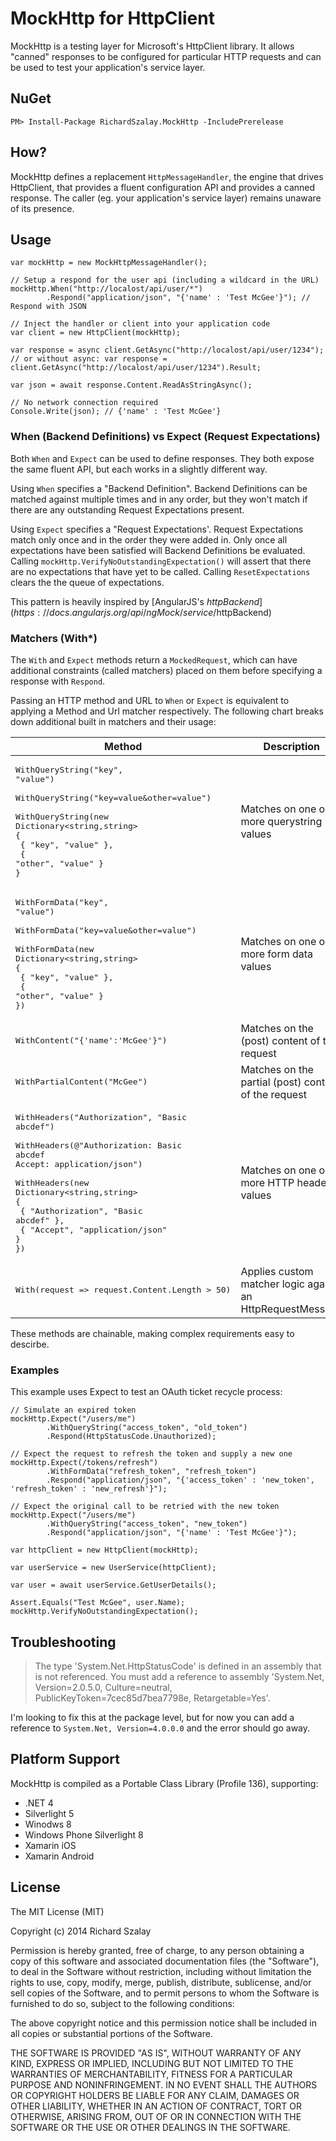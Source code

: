 MockHttp for HttpClient
=====================

MockHttp is a testing layer for Microsoft's HttpClient library. It allows "canned" responses to be configured for particular HTTP requests and can be used to test your application's service layer.

## NuGet

    PM> Install-Package RichardSzalay.MockHttp -IncludePrerelease

## How?

MockHttp defines a replacement `HttpMessageHandler`, the engine that drives HttpClient, that provides a fluent configuration API and provides a canned response. The caller (eg. your application's service layer) remains unaware of its presence.

## Usage

    var mockHttp = new MockHttpMessageHandler();
	
    // Setup a respond for the user api (including a wildcard in the URL)
  	mockHttp.When("http://localost/api/user/*")
  			.Respond("application/json", "{'name' : 'Test McGee'}"); // Respond with JSON
  	
  	// Inject the handler or client into your application code
  	var client = new HttpClient(mockHttp);
  	
  	var response = async client.GetAsync("http://localost/api/user/1234");
  	// or without async: var response = client.GetAsync("http://localost/api/user/1234").Result;
  	
  	var json = await response.Content.ReadAsStringAsync();
  	
  	// No network connection required
  	Console.Write(json); // {'name' : 'Test McGee'}

### When (Backend Definitions) vs Expect (Request Expectations)

Both `When` and `Expect` can be used to define responses. They both expose the same fluent API, but each works in a slightly different way.

Using `When` specifies a "Backend Definition". Backend Definitions can be matched against multiple times and in any order, but they won't match if there are any outstanding Request Expectations present.

Using `Expect` specifies a "Request Expectations'. Request Expectations match only once and in the order they were added in. Only once all expectations have been satisfied will Backend Definitions be evaluated. Calling `mockHttp.VerifyNoOutstandingExpectation()` will assert that there are no expectations that have yet to be called. Calling `ResetExpectations` clears the the queue of expectations.

This pattern is heavily inspired by [AngularJS's $httpBackend](https://docs.angularjs.org/api/ngMock/service/$httpBackend)

### Matchers (With*)

The `With` and `Expect` methods return a `MockedRequest`, which can have additional constraints (called matchers) placed on them before specifying a response with `Respond`.

Passing an HTTP method and URL to `When` or `Expect` is equivalent to applying a Method and Url matcher respectively. The following chart breaks down additional built in matchers and their usage:

| Method | Description |
| ------ | ----------- |
| <pre>WithQueryString("key", "value")<br /><br />WithQueryString("key=value&other=value")<br /><br />WithQueryString(new Dictionary&lt;string,string><br />{<br />  { "key", "value" },<br />  { "other", "value" }<br />}<br /></pre> | Matches on one or more querystring values |
| <pre>WithFormData("key", "value")<br /><br />WithFormData("key=value&other=value")<br /><br />WithFormData(new Dictionary&lt;string,string><br />{<br />  { "key", "value" },<br />  { "other", "value" }<br />})<br /></pre> | Matches on one or more form data values |
| <pre>WithContent("{'name':'McGee'}")</pre> | Matches on the (post) content of the request |
| <pre>WithPartialContent("McGee")</pre> | Matches on the partial (post) content of the request |
| <pre>WithHeaders("Authorization", "Basic abcdef")<br /><br />WithHeaders(@"Authorization: Basic abcdef<br />Accept: application/json")<br /><br />WithHeaders(new Dictionary&lt;string,string><br />{<br />  { "Authorization", "Basic abcdef" },<br />  { "Accept", "application/json" }<br />})<br /></pre> | Matches on one or more HTTP header values |
| <pre>With(request => request.Content.Length > 50)</pre> | Applies custom matcher logic against an HttpRequestMessage |

These methods are chainable, making complex requirements easy to descirbe.

### Examples

This example uses Expect to test an OAuth ticket recycle process:

    // Simulate an expired token
    mockHttp.Expect("/users/me")
            .WithQueryString("access_token", "old_token")
            .Respond(HttpStatusCode.Unauthorized);
            
    // Expect the request to refresh the token and supply a new one
    mockHttp.Expect(/tokens/refresh")
            .WithFormData("refresh_token", "refresh_token")
            .Respond("application/json", "{'access_token' : 'new_token', 'refresh_token' : 'new_refresh'}");
            
    // Expect the original call to be retried with the new token
    mockHttp.Expect("/users/me")
            .WithQueryString("access_token", "new_token")
            .Respond("application/json", "{'name' : 'Test McGee'}");
            
    var httpClient = new HttpClient(mockHttp);
    
    var userService = new UserService(httpClient);
    
    var user = await userService.GetUserDetails();
    
    Assert.Equals("Test McGee", user.Name);
    mockHttp.VerifyNoOutstandingExpectation();
    
## Troubleshooting

> The type 'System.Net.HttpStatusCode' is defined in an assembly that is not referenced. You must add a reference to assembly 'System.Net, Version=2.0.5.0, Culture=neutral, PublicKeyToken=7cec85d7bea7798e, Retargetable=Yes'.

I'm looking to fix this at the package level, but for now you can add a reference to `System.Net, Version=4.0.0.0` and the error should go away.
	
## Platform Support

MockHttp is compiled as a Portable Class Library (Profile 136), supporting:

* .NET 4
* Silverlight 5
* Winodws 8
* Windows Phone Silverlight 8
* Xamarin iOS
* Xamarin Android

## License

The MIT License (MIT)

Copyright (c) 2014 Richard Szalay

Permission is hereby granted, free of charge, to any person obtaining a copy
of this software and associated documentation files (the "Software"), to deal
in the Software without restriction, including without limitation the rights
to use, copy, modify, merge, publish, distribute, sublicense, and/or sell
copies of the Software, and to permit persons to whom the Software is
furnished to do so, subject to the following conditions:

The above copyright notice and this permission notice shall be included in all
copies or substantial portions of the Software.

THE SOFTWARE IS PROVIDED "AS IS", WITHOUT WARRANTY OF ANY KIND, EXPRESS OR
IMPLIED, INCLUDING BUT NOT LIMITED TO THE WARRANTIES OF MERCHANTABILITY,
FITNESS FOR A PARTICULAR PURPOSE AND NONINFRINGEMENT. IN NO EVENT SHALL THE
AUTHORS OR COPYRIGHT HOLDERS BE LIABLE FOR ANY CLAIM, DAMAGES OR OTHER
LIABILITY, WHETHER IN AN ACTION OF CONTRACT, TORT OR OTHERWISE, ARISING FROM,
OUT OF OR IN CONNECTION WITH THE SOFTWARE OR THE USE OR OTHER DEALINGS IN THE
SOFTWARE.
